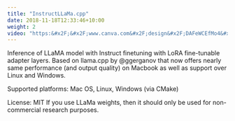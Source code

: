 ```yaml
---
title: "InstructLLaMa.cpp"
date: 2018-11-18T12:33:46+10:00
weight: 2
video: "https:&#x2F;&#x2F;www.canva.com&#x2F;design&#x2F;DAFeWCEfMo4&#x2F;view?embed"
---
```


Inference of LLaMA model with Instruct finetuning with LoRA fine-tunable adapter layers. Based on llama.cpp by @ggerganov that now offers nearly same performance (and output quality) on Macbook as well as support over Linux and Windows.

Supported platforms: Mac OS, Linux, Windows (via CMake)

License: MIT
If you use LLaMa weights, then it should only be used for non-commercial research purposes.



